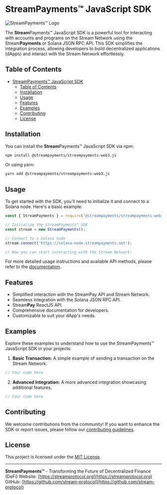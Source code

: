 # StreamPayments™ JavaScript SDK

![StreamPayments™ Logo](your-logo.png)

The **Stream**Payments™ JavaScript SDK is a powerful tool for interacting with accounts and programs on the Stream Network using the Stream**Payments** or Solana JSON RPC API. This SDK simplifies the integration process, allowing developers to build decentralized applications (dApps) and interact with the Stream Network effortlessly.

## Table of Contents

- [StreamPayments™ JavaScript SDK](#streampayments-javascript-sdk)
  - [Table of Contents](#table-of-contents)
  - [Installation](#installation)
  - [Usage](#usage)
  - [Features](#features)
  - [Examples](#examples)
  - [Contributing](#contributing)
  - [License](#license)

## Installation

You can install the **Stream**Payments™ JavaScript SDK via npm:

```bash
npm install @streampayments/streampayments-web3.js
```

Or using yarn:

```bash
yarn add @streampayments/streampayments-web3.js
```

## Usage

To get started with the SDK, you'll need to initialize it and connect to a Solana node. Here's a basic example:

```javascript
const { StreamPayments } = require('@streampayments/streampayments-web3.js');

// Initialize the StreamPayments™ SDK
const stream = new StreamPayments();

// Connect to a Solana node
stream.connect('https://solana-node.streampayments.net');

// Now you can start interacting with the Stream Network!
```

For more detailed usage instructions and available API methods, please refer to the [documentation](https://docs.streampayments.org).

## Features

- Simplified interaction with the StreamPay API and Stream Network.
- Seamless integration with the Solana JSON RPC API.
- Stream**Pay** ReactJS API.
- Comprehensive documentation for developers.
- Customizable to suit your dApp's needs.

## Examples

Explore these examples to understand how to use the StreamPayments™ JavaScript SDK in your projects:

1. **Basic Transaction:** A simple example of sending a transaction on the Stream Network.

```javascript
// Your code here
```

2. **Advanced Integration:** A more advanced integration showcasing additional features.

```javascript
// Your code here
```

## Contributing

We welcome contributions from the community! If you want to enhance the SDK or report issues, please follow our [contributing guidelines](CONTRIBUTING.md).

## License

This project is licensed under the [MIT License](LICENSE).

---

**StreamPayments™** - Transforming the Future of Decentralized Finance (DeFi)
Website: [https://streamprotocol.org](https://streamprotocol.org)
GitHub: [https://github.com/stream-protocol](https://github.com/stream-protocol)

